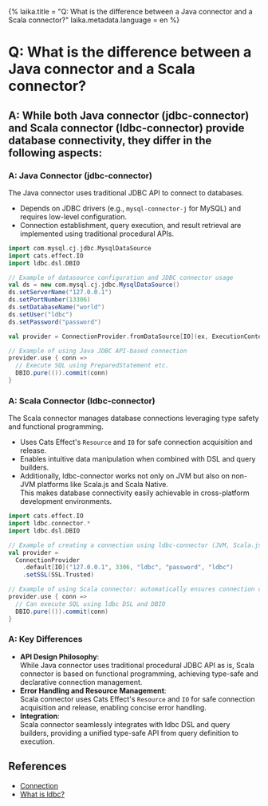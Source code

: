 {%
  laika.title = "Q: What is the difference between a Java connector and a Scala connector?"
  laika.metadata.language = en
%}

# Q: What is the difference between a Java connector and a Scala connector?

## A: While both Java connector (jdbc-connector) and Scala connector (ldbc-connector) provide database connectivity, they differ in the following aspects:

### A: Java Connector (jdbc-connector)
The Java connector uses traditional JDBC API to connect to databases.  
- Depends on JDBC drivers (e.g., `mysql-connector-j` for MySQL) and requires low-level configuration.  
- Connection establishment, query execution, and result retrieval are implemented using traditional procedural APIs.  

```scala
import com.mysql.cj.jdbc.MysqlDataSource
import cats.effect.IO
import ldbc.dsl.DBIO

// Example of datasource configuration and JDBC connector usage
val ds = new com.mysql.cj.jdbc.MysqlDataSource()
ds.setServerName("127.0.0.1")
ds.setPortNumber(13306)
ds.setDatabaseName("world")
ds.setUser("ldbc")
ds.setPassword("password")

val provider = ConnectionProvider.fromDataSource[IO](ex, ExecutionContexts.synchronous)

// Example of using Java JDBC API-based connection
provider.use { conn =>
  // Execute SQL using PreparedStatement etc.
  DBIO.pure(()).commit(conn)
}
```

### A: Scala Connector (ldbc-connector)
The Scala connector manages database connections leveraging type safety and functional programming.  
- Uses Cats Effect's `Resource` and `IO` for safe connection acquisition and release.  
- Enables intuitive data manipulation when combined with DSL and query builders.  
- Additionally, ldbc-connector works not only on JVM but also on non-JVM platforms like Scala.js and Scala Native.  
  This makes database connectivity easily achievable in cross-platform development environments.

```scala
import cats.effect.IO
import ldbc.connector.*
import ldbc.dsl.DBIO

// Example of creating a connection using ldbc-connector (JVM, Scala.js, Scala Native compatible)
val provider =
  ConnectionProvider
    .default[IO]("127.0.0.1", 3306, "ldbc", "password", "ldbc")
    .setSSL(SSL.Trusted)

// Example of using Scala connector: automatically ensures connection closure using Resource internally
provider.use { conn =>
  // Can execute SQL using ldbc DSL and DBIO
  DBIO.pure(()).commit(conn)
}
```

### A: Key Differences
- **API Design Philosophy**:  
  While Java connector uses traditional procedural JDBC API as is, Scala connector is based on functional programming, achieving type-safe and declarative connection management.
- **Error Handling and Resource Management**:  
  Scala connector uses Cats Effect's `Resource` and `IO` for safe connection acquisition and release, enabling concise error handling.
- **Integration**:  
  Scala connector seamlessly integrates with ldbc DSL and query builders, providing a unified type-safe API from query definition to execution.

## References
- [Connection](/en/tutorial/Connection.md)  
- [What is ldbc?](/en/qa/What-is-ldbc.md)
